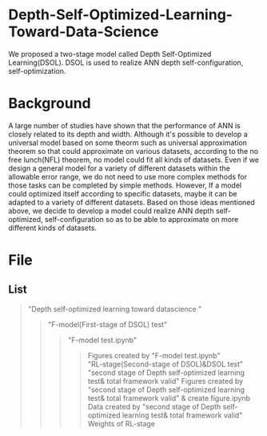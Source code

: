# Depth-Self-Optimized-Learning-Toward-Data-Science
We proposed a two-stage model called Depth Self-Optimized Learning(DSOL). DSOL is used to realize ANN depth self-configuration, self-optimization. 
# Background
A large number of studies have shown that the performance of ANN is closely related to its depth and width. Although it's possible to develop a universal model based on some theorm such as universal approximation theorem so that could approximate on various datasets, according to the no free lunch(NFL) theorem, no model could fit all kinds of datasets. Even if we design a general model for a variety of different datasets within the allowable error range, we do not need to use more complex methods for those tasks can be completed by simple methods. However, If a model could optimized itself according to specific datasets, maybe it can be adapted to a variety of different datasets. Based on those ideas mentioned above, we decide to develop a model could realize ANN depth self-optimized, self-configuration so as to be able to approximate on more different kinds of datasets.
# File
## List
> "Depth self-optimized learning toward datascience  "
>>"F-model(First-stage of DSOL) test"
>>>"F-model test.ipynb"
>>>>Figures created by "F-model test.ipynb"  
>>"RL-stage(Second-stage of DSOL)&DSOL test"
>>>"second stage of Depth self-optimized learning test& total framework valid"
>>>>Figures created by "second stage of Depth self-optimized learning test& total framework valid" & create figure.ipynb
>>>>Data created by "second stage of Depth self-optimized learning test& total framework valid"
>>>>Weights of RL-stage
 
